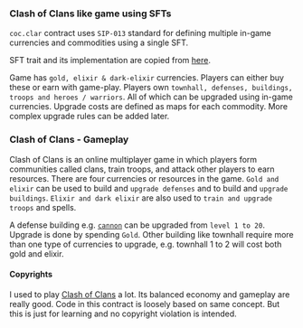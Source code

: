 ### Clash of Clans like game using SFTs

`coc.clar` contract uses `SIP-013` standard for defining multiple in-game currencies and commodities using a single SFT.

SFT trait and its implementation are copied from [here](https://github.com/MarvinJanssen/stx-semi-fungible-token).

Game has `gold, elixir & dark-elixir` currencies. Players can either buy these or earn with game-play. Players own `townhall, defenses, buildings, troops and heroes / warriors`. All of which can be upgraded using in-game currencies. Upgrade costs are defined as maps for each commodity. More complex upgrade rules can be added later.

### Clash of Clans - Gameplay

Clash of Clans is an online multiplayer game in which players form communities called clans, train troops, and attack other players to earn resources. There are four currencies or resources in the game. `Gold and elixir` can be used to build and `upgrade defenses` and to build and `upgrade buildings`. `Elixir and dark elixir` are also used to `train and upgrade troops` and spells.

A defense building e.g. [`cannon`](https://clashofclans.fandom.com/wiki/Cannon/Home_Village) can be upgraded from `level 1 to 20`. Upgrade is done by spending `Gold`. Other building like townhall require more than one type of currencies to upgrade, e.g. townhall 1 to 2 will cost both gold and elixir.

#### Copyrights

I used to play [Clash of Clans](https://supercell.com/en/games/clashofclans/) a lot. Its balanced economy and gameplay are really good. Code in this contract is loosely based on same concept. But this is just for learning and no copyright violation is intended.
